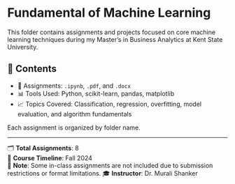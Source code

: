# Fundamental of Machine Learning

This folder contains assignments and projects focused on core machine learning techniques during my Master’s in Business Analytics at Kent State University.

## 📂 Contents
- 📄 Assignments: `.ipynb`, `.pdf`, and `.docx`
- 📊 Tools Used: Python, scikit-learn, pandas, matplotlib
- 📈 Topics Covered: Classification, regression, overfitting, model evaluation, and algorithm fundamentals

Each assignment is organized by folder name.

---

🗂 **Total Assignments**: 8  
📅 **Course Timeline**: Fall 2024  
📝 **Note**: Some in-class assignments are not included due to submission restrictions or format limitations.
🎓 **Instructor**: Dr. Murali Shanker
